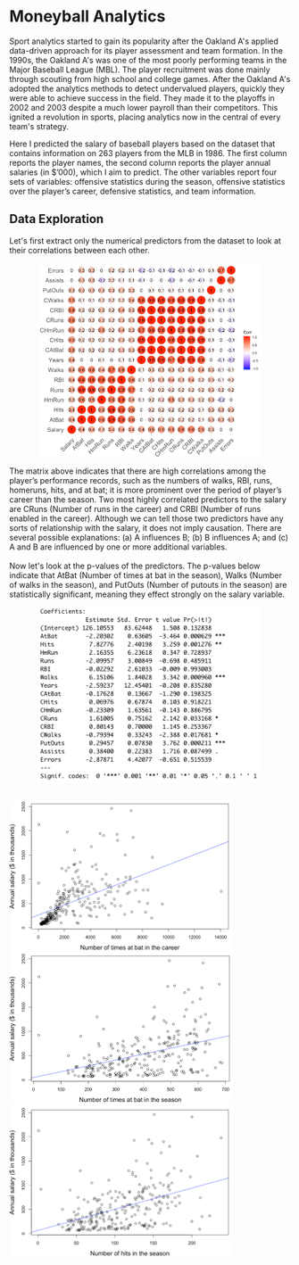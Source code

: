 # Moneyball Analytics
Sport analytics started to gain its popularity after the Oakland A's applied data-driven approach for its player assessment and team formation. In the 1990s, the Oakland A's was one of the most poorly performing teams in the Major Baseball League (MBL). The player recruitment was done mainly through scouting from high school and college games. After the Oakland A's adopted the analytics methods to detect undervalued players, quickly they were able to achieve success in the field. They made it to the playoffs in 2002 and 2003 despite a much lower payroll than their competitors. This ignited a revolution in sports, placing analytics now in the central of every team's strategy.

Here I predicted the salary of baseball players based on the dataset that contains information on 263 players from the MLB in 1986. The first column reports the player names, the second column reports the player annual salaries (in $’000), which I aim to predict. The other variables report four sets of variables: offensive statistics during the season, offensive statistics over the player’s career, defensive statistics, and team information.

## Data Exploration
Let's first extract only the numerical predictors from the dataset to look at their correlations between each other.<br />
<p align="center">
<img src="./img/1.a_1.png" width="400" align='middle'>
</p>
The matrix above indicates that there are high correlations among the player’s performance records, such as the numbers of walks, RBI, runs, homeruns, hits, and at bat; it is more prominent over the period of player’s career than the season. Two most highly correlated predictors to the salary are CRuns (Number of runs in the career) and CRBI (Number of runs enabled in the career). Although we can tell those two predictors have any sorts of relationship with the salary, it does not imply causation. There are several possible explanations: (a) A influences B; (b) B influences A; and (c) A and B are influenced by one or more additional variables.
<br /><br />
Now let's look at the p-values of the predictors. The p-values below indicate that AtBat (Number of times at bat in the season), Walks (Number of walks in the season), and PutOuts (Number of putouts in the season) are statistically significant, meaning they effect strongly on the salary variable.
<br />
<p align="center">
<img src="./img/1.a_p.png" width="400" align='middle'>
</p>

<br />

<img src="./img/1.a_2.png" width="400" align='left'>
<img src="./img/1.a_3.png" width="400">
<img src="./img/1.a_4.png" width="400">
